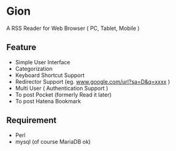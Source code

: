 Gion
=================

A RSS Reader for Web Browser ( PC, Tablet, Mobile )

Feature
----------
- Simple User Interface
- Categorization
- Keyboard Shortcut Support
- Redirector Support (eg. www.google.com/url?sa=D&q=xxxx )
- Multi User ( Authentication Support )
- To post Pocket (formerly Read it later)
- To post Hatena Bookmark

Requirement
----------
- Perl
- mysql (of course MariaDB ok)

